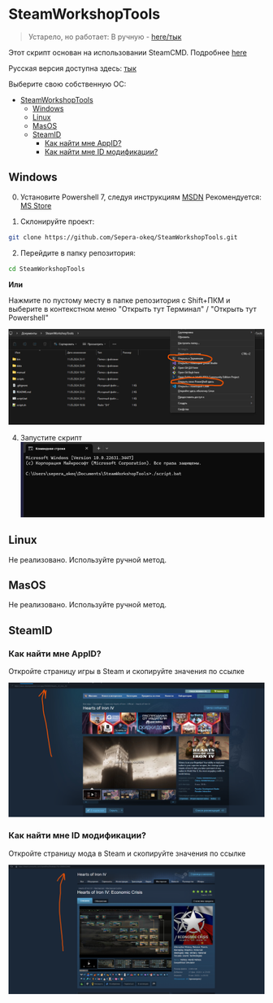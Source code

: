 # SteamWorkshopTools

> Устарело, но работает:
В ручную - [here/тык](https://github.com/Sepera-okeq/SteamWorkshopTools/tree/main/manual)

Этот скрипт основан на использовании SteamCMD. Подробнее [here](https://developer.valvesoftware.com/wiki/SteamCMD)

Русская версия доступна здесь: [тык](https://github.com/Sepera-okeq/SteamWorkshopTools/blob/main/README-RU.md)

Выберите свою собственную ОС:

- [SteamWorkshopTools](#steamworkshoptools)
  - [Windows](#windows)
  - [Linux](#linux)
  - [MasOS](#masos)
  - [SteamID](#steamid)
    - [Как найти мне AppID?](#как-найти-мне-appid)
    - [Как найти мне ID модификации?](#как-найти-мне-id-модификации)

## Windows

0. Установите Powershell 7, следуя инструкциям [MSDN](https://learn.microsoft.com/ru-ru/powershell/scripting/install/installing-powershell-on-windows?view=powershell-7.4)
Рекомендуется: [MS Store](https://apps.microsoft.com/detail/9mz1snwt0n5d?rtc=1&hl=nl-nl&gl=NL)

1. Склонируйте проект:

```bash
git clone https://github.com/Sepera-okeq/SteamWorkshopTools.git
```

2. Перейдите в папку репозитория:

```bash
cd SteamWorkshopTools
```

**Или**

Нажмите по пустому месту в папке репозитория с Shift+ПКМ и выберите в контекстном меню "Открыть тут Терминал" / "Открыть тут Powershell"

![open cmd](./docs/open_cmd.png)

4. Запустите скрипт
![run srcipt](./docs/run_script.png)

## Linux

Не реализовано. Используйте ручной метод.

## MasOS

Не реализовано. Используйте ручной метод.

## SteamID

### Как найти мне AppID?

Откройте страницу игры в Steam и скопируйте значения по ссылке

![game profile](./docs/appid_ru.png)

### Как найти мне ID модификации?

Откройте страницу мода в Steam и скопируйте значения по ссылке

![mod profile](./docs/steamidworkshop_ru.png)
